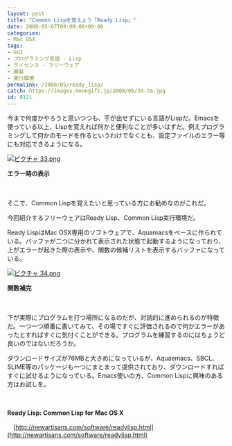 ```yaml
---
layout: post
title: "Common Lispを覚えよう「Ready Lisp」"
date: 2008-05-07T09:00:00+09:00
categories:
- Mac OSX
tags: 
- GUI
- プログラミング言語 - Lisp
- ライセンス - フリーウェア
- 開発
- 実行環境
permalink: /2008/05/ready_lisp/
catch: https://images.moongift.jp/2008/05/34-tm.jpg
id: 8121
---
```

今まで何度かやろうと思いつつも、手が出せずにいる言語がLispだ。Emacsを使っている以上、Lispを覚えれば何かと便利なことが多いはずだ。例えプログラミングして何かのモードを作るというわけでなくとも、設定ファイルのエラー等にも対応できるようになる。

  

[![ピクチャ 33.png](https://images.moongift.jp/2008/05/33-tm.jpg)](https://images.moongift.jp/2008/05/33.jpg)  
  
**エラー時の表示**

  

　

  

そこで、Common Lispを覚えたいと思っている方にお勧めなのがこれだ。

  

今回紹介するフリーウェアはReady Lisp、Common Lisp実行環境だ。

  
  
<!--more-->  

Ready LispはMac OSX専用のソフトウェアで、Aquamacsをベースに作られている。バッファが二つに分かれて表示された状態で起動するようになっており、上がエラーが起きた際の表示や、関数の候補リストを表示するバッファになっている。

  

[![ピクチャ 34.png](https://images.moongift.jp/2008/05/34-tm.jpg)](https://images.moongift.jp/2008/05/34.jpg)  
  
**関数補完**

  

　

  

下が実際にプログラムを打つ場所になるのだが、対話的に進められるのが特徴だ。一つ一つ順番に書いてみて、その場ですぐに評価されるので何かエラーがあったとすればすぐに気付くことができる。プログラムを練習するのにはちょうど良いのではないだろうか。

  

ダウンロードサイズが76MBと大きめになっているが、Aquaemacs、SBCL、SLIME等のパッケージも一つにまとまって提供されており、ダウンロードすればすぐに試せるようになっている。Emacs使いの方、Common Lispに興味のある方はお試しを。

  

　

  

**Ready Lisp: Common Lisp for Mac OS X**  
  
　[http://newartisans.com/software/readylisp.html](http://newartisans.com/software/readylisp.html)

  
